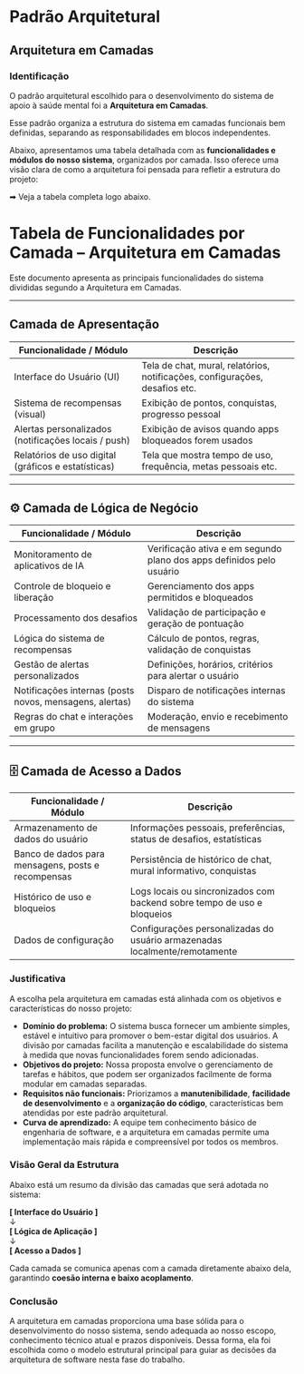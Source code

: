 # Padrão Arquitetural 

## Arquitetura em Camadas

### Identificação

O padrão arquitetural escolhido para o desenvolvimento do sistema de apoio à saúde mental foi a **Arquitetura em Camadas**.

Esse padrão organiza a estrutura do sistema em camadas funcionais bem definidas, separando as responsabilidades em blocos independentes.

Abaixo, apresentamos uma tabela detalhada com as **funcionalidades e módulos do nosso sistema**, organizados por camada. Isso oferece uma visão clara de como a arquitetura foi pensada para refletir a estrutura do projeto:

➡ Veja a tabela completa logo abaixo.

# Tabela de Funcionalidades por Camada – Arquitetura em Camadas

Este documento apresenta as principais funcionalidades do sistema divididas segundo a Arquitetura em Camadas.

---

## Camada de Apresentação

| **Funcionalidade / Módulo**                              | **Descrição**                                                                 |
|----------------------------------------------------------|--------------------------------------------------------------------------------|
| Interface do Usuário (UI)                                | Tela de chat, mural, relatórios, notificações, configurações, desafios etc.   |
| Sistema de recompensas (visual)                          | Exibição de pontos, conquistas, progresso pessoal                             |
| Alertas personalizados (notificações locais / push)      | Exibição de avisos quando apps bloqueados forem usados                        |
| Relatórios de uso digital (gráficos e estatísticas)      | Tela que mostra tempo de uso, frequência, metas pessoais etc.                 |

---

## ⚙️ Camada de Lógica de Negócio

| **Funcionalidade / Módulo**                              | **Descrição**                                                                 |
|----------------------------------------------------------|--------------------------------------------------------------------------------|
| Monitoramento de aplicativos de IA                       | Verificação ativa e em segundo plano dos apps definidos pelo usuário          |
| Controle de bloqueio e liberação                         | Gerenciamento dos apps permitidos e bloqueados                                |
| Processamento dos desafios                               | Validação de participação e geração de pontuação                              |
| Lógica do sistema de recompensas                         | Cálculo de pontos, regras, validação de conquistas                            |
| Gestão de alertas personalizados                         | Definições, horários, critérios para alertar o usuário                        |
| Notificações internas (posts novos, mensagens, alertas)  | Disparo de notificações internas do sistema                                   |
| Regras do chat e interações em grupo                     | Moderação, envio e recebimento de mensagens                                   |

---

## 🗄️ Camada de Acesso a Dados

| **Funcionalidade / Módulo**                              | **Descrição**                                                                 |
|----------------------------------------------------------|--------------------------------------------------------------------------------|
| Armazenamento de dados do usuário                        | Informações pessoais, preferências, status de desafios, estatísticas          |
| Banco de dados para mensagens, posts e recompensas       | Persistência de histórico de chat, mural informativo, conquistas              |
| Histórico de uso e bloqueios                             | Logs locais ou sincronizados com backend sobre tempo de uso e bloqueios       |
| Dados de configuração                                     | Configurações personalizadas do usuário armazenadas localmente/remotamente    |


### Justificativa

A escolha pela arquitetura em camadas está alinhada com os objetivos e características do nosso projeto:

- **Domínio do problema:** O sistema busca fornecer um ambiente simples, estável e intuitivo para promover o bem-estar digital dos usuários. A divisão por camadas facilita a manutenção e escalabilidade do sistema à medida que novas funcionalidades forem sendo adicionadas.
- **Objetivos do projeto:** Nossa proposta envolve o gerenciamento de tarefas e hábitos, que podem ser organizados facilmente de forma modular em camadas separadas.
- **Requisitos não funcionais:** Priorizamos a **manutenibilidade**, **facilidade de desenvolvimento** e a **organização do código**, características bem atendidas por este padrão arquitetural.
- **Curva de aprendizado:** A equipe tem conhecimento básico de engenharia de software, e a arquitetura em camadas permite uma implementação mais rápida e compreensível por todos os membros.

### Visão Geral da Estrutura

Abaixo está um resumo da divisão das camadas que será adotada no sistema:

**[ Interface do Usuário ]**  
↓  
**[ Lógica de Aplicação ]**  
↓  
**[ Acesso a Dados ]**

Cada camada se comunica apenas com a camada diretamente abaixo dela, garantindo **coesão interna e baixo acoplamento**.

### Conclusão

A arquitetura em camadas proporciona uma base sólida para o desenvolvimento do nosso sistema, sendo adequada ao nosso escopo, conhecimento técnico atual e prazos disponíveis. Dessa forma, ela foi escolhida como o modelo estrutural principal para guiar as decisões da arquitetura de software nesta fase do trabalho.
